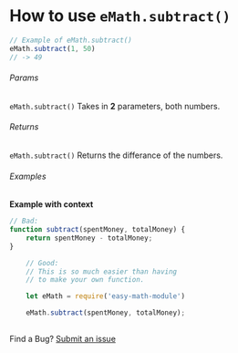 # How to use `eMath.subtract()`

```js
// Example of eMath.subtract()
eMath.subtract(1, 50) 
// -> 49
```

###### Params 
`eMath.subtract()` Takes in **2** parameters, both numbers.

###### Returns 
`eMath.subtract()` Returns the differance of the numbers.

###### Examples
**Example with context**
```javaScript
// Bad:
function subtract(spentMoney, totalMoney) {
	return spentMoney - totalMoney;
}
```

```js
	// Good:
	// This is so much easier than having 
	// to make your own function.

	let eMath = require('easy-math-module')

	eMath.subtract(spentMoney, totalMoney);
	
```


Find a Bug?
[Submit an issue](https://github.com/Gninoskcaj/easy-math-module/issues/new/choose)